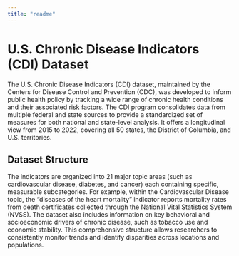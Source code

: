 ```yaml
---
title: "readme"
---
```


# U.S. Chronic Disease Indicators (CDI) Dataset

The U.S. Chronic Disease Indicators (CDI) dataset, maintained by the Centers for Disease Control and Prevention (CDC), was developed to inform public health policy by tracking a wide range of chronic health conditions and their associated risk factors. The CDI program consolidates data from multiple federal and state sources to provide a standardized set of measures for both national and state-level analysis. It offers a longitudinal view from 2015 to 2022, covering all 50 states, the District of Columbia, and U.S. territories.

## Dataset Structure
The indicators are organized into 21 major topic areas (such as cardiovascular disease, diabetes, and cancer) each containing specific, measurable subcategories. For example, within the Cardiovascular Disease topic, the “diseases of the heart mortality” indicator reports mortality rates from death certificates collected through the National Vital Statistics System (NVSS). The dataset also includes information on key behavioral and socioeconomic drivers of chronic disease, such as tobacco use and economic stability. This comprehensive structure allows researchers to consistently monitor trends and identify disparities across locations and populations.
